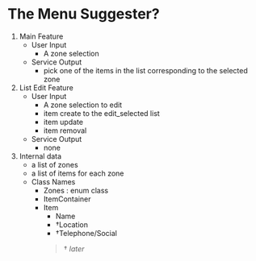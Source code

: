 # The Menu Suggester?

1. Main Feature
   * User Input
     * A zone selection
   * Service Output
     * pick one of the items in the list corresponding to the selected zone
1. List Edit Feature
   * User Input
     * A zone selection to edit
     * item create to the edit_selected list
     * item update
     * item removal
   * Service Output
     * none
1. Internal data
   * a list of zones
   * a list of items for each zone
   * Class Names
     * Zones : enum class
     * ItemContainer
     * Item
       * Name
       * †Location
       * †Telephone/Social
       > † *later*
